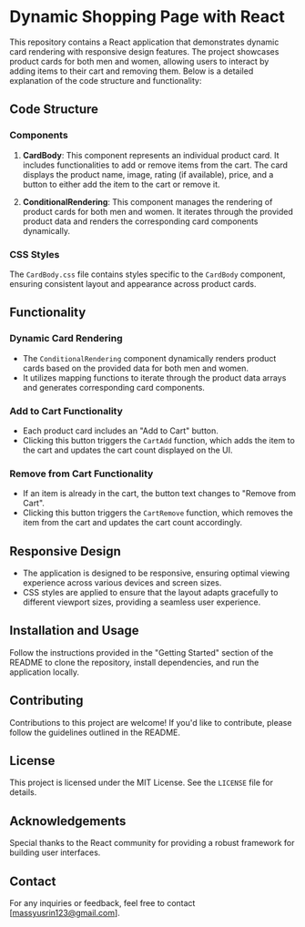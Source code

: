 # Dynamic Shopping Page with React

This repository contains a React application that demonstrates dynamic card rendering with responsive design features. The project showcases product cards for both men and women, allowing users to interact by adding items to their cart and removing them. Below is a detailed explanation of the code structure and functionality:

## Code Structure

### Components

1. **CardBody**: This component represents an individual product card. It includes functionalities to add or remove items from the cart. The card displays the product name, image, rating (if available), price, and a button to either add the item to the cart or remove it.

2. **ConditionalRendering**: This component manages the rendering of product cards for both men and women. It iterates through the provided product data and renders the corresponding card components dynamically.

### CSS Styles

The `CardBody.css` file contains styles specific to the `CardBody` component, ensuring consistent layout and appearance across product cards.

## Functionality

### Dynamic Card Rendering

- The `ConditionalRendering` component dynamically renders product cards based on the provided data for both men and women.
- It utilizes mapping functions to iterate through the product data arrays and generates corresponding card components.

### Add to Cart Functionality

- Each product card includes an "Add to Cart" button.
- Clicking this button triggers the `CartAdd` function, which adds the item to the cart and updates the cart count displayed on the UI.

### Remove from Cart Functionality

- If an item is already in the cart, the button text changes to "Remove from Cart".
- Clicking this button triggers the `CartRemove` function, which removes the item from the cart and updates the cart count accordingly.

## Responsive Design

- The application is designed to be responsive, ensuring optimal viewing experience across various devices and screen sizes.
- CSS styles are applied to ensure that the layout adapts gracefully to different viewport sizes, providing a seamless user experience.

## Installation and Usage

Follow the instructions provided in the "Getting Started" section of the README to clone the repository, install dependencies, and run the application locally.

## Contributing

Contributions to this project are welcome! If you'd like to contribute, please follow the guidelines outlined in the README.

## License

This project is licensed under the MIT License. See the `LICENSE` file for details.

## Acknowledgements

Special thanks to the React community for providing a robust framework for building user interfaces.

## Contact

For any inquiries or feedback, feel free to contact [massyusrin123@gmail.com].
